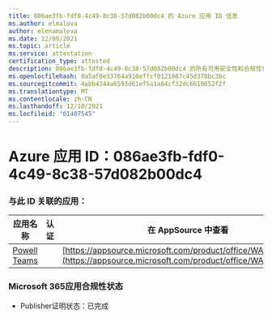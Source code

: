```yaml
---
title: 086ae3fb-fdf0-4c49-8c38-57d082b00dc4 的 Azure 应用 ID 信息
ms.author: elmalova
author: elenamalova
ms.date: 12/09/2021
ms.topic: article
ms.service: attestation
certification_type: attested
description: 086ae3fb-fdf0-4c49-8c38-57d082b00dc4 的所有可用安全性和合规性信息。
ms.openlocfilehash: 8a5af0e33764a910effcf0121867c45d378bc3bc
ms.sourcegitcommit: 4abb4344a6593d61ef5a1a84cf32dc6610652f2f
ms.translationtype: MT
ms.contentlocale: zh-CN
ms.lasthandoff: 12/10/2021
ms.locfileid: "61407545"
---
```

# <a name="azure-app-id-086ae3fb-fdf0-4c49-8c38-57d082b00dc4"></a>Azure 应用 ID：086ae3fb-fdf0-4c49-8c38-57d082b00dc4


### <a name="apps-associated-with-this-id"></a>与此 ID 关联的应用：
| **应用名称** | **认证** | **在 AppSource 中查看** |
|--------------|---------------|-----------------------|
| [Powell Teams](https://docs.microsoft.com/microsoft-365-app-certification/forward/WA200001585) |  | [https://appsource.microsoft.com/product/office/WA200001585](https://appsource.microsoft.com/product/office/WA200001585) |

### <a name="microsoft-365-app-compliance-status"></a>Microsoft 365应用合规性状态
- Publisher证明状态：已完成
